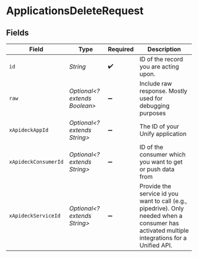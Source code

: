 # ApplicationsDeleteRequest


## Fields

| Field                                                                                                                                         | Type                                                                                                                                          | Required                                                                                                                                      | Description                                                                                                                                   |
| --------------------------------------------------------------------------------------------------------------------------------------------- | --------------------------------------------------------------------------------------------------------------------------------------------- | --------------------------------------------------------------------------------------------------------------------------------------------- | --------------------------------------------------------------------------------------------------------------------------------------------- |
| `id`                                                                                                                                          | *String*                                                                                                                                      | :heavy_check_mark:                                                                                                                            | ID of the record you are acting upon.                                                                                                         |
| `raw`                                                                                                                                         | *Optional<? extends Boolean>*                                                                                                                 | :heavy_minus_sign:                                                                                                                            | Include raw response. Mostly used for debugging purposes                                                                                      |
| `xApideckAppId`                                                                                                                               | *Optional<? extends String>*                                                                                                                  | :heavy_minus_sign:                                                                                                                            | The ID of your Unify application                                                                                                              |
| `xApideckConsumerId`                                                                                                                          | *Optional<? extends String>*                                                                                                                  | :heavy_minus_sign:                                                                                                                            | ID of the consumer which you want to get or push data from                                                                                    |
| `xApideckServiceId`                                                                                                                           | *Optional<? extends String>*                                                                                                                  | :heavy_minus_sign:                                                                                                                            | Provide the service id you want to call (e.g., pipedrive). Only needed when a consumer has activated multiple integrations for a Unified API. |